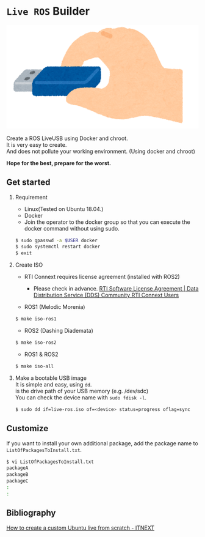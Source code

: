 # `Live ROS` Builder

![USB](./docs/usb_hand_memory.png)

Create a ROS LiveUSB using Docker and chroot.  
It is very easy to create.  
And does not pollute your working environment. (Using docker and chroot)  

**Hope for the best, prepare for the worst.**

## Get started
1. Requirement
   - Linux(Tested on Ubuntu 18.04.)
   - Docker
   - Join the operator to the docker group so that you can execute the docker command without using sudo.

   ```bash
   $ sudo gpasswd -a $USER docker
   $ sudo systemctl restart docker
   $ exit
   ```

2. Create ISO
   - RTI Connext requires license agreement (installed with ROS2)
      - Please check in advance. [RTI Software License Agreement \| Data Distribution Service \(DDS\) Community RTI Connext Users](https://community.rti.com/content/page/rti-software-license-agreement)

   - ROS1 (Melodic Morenia)
   ```bash
   $ make iso-ros1
   ```

   - ROS2 (Dashing Diademata)
   ```bash
   $ make iso-ros2
   ```

   - ROS1 & ROS2
   ```bash
   $ make iso-all
   ```


3. Make a bootable USB image  
   It is simple and easy, using `dd`.  
   <device> is the drive path of your USB memory (e.g. /dev/sdc)  
   You can check the device name with `sudo fdisk -l`.
   ```bash
   $ sudo dd if=live-ros.iso of=<device> status=progress oflag=sync
   ```

## Customize
If you want to install your own additional package, add the package name to `ListOfPackagesToInstall.txt`.
```bash
$ vi ListOfPackagesToInstall.txt
packageA
packageB
packageC
:
:
```

## Bibliography
[How to create a custom Ubuntu live from scratch \- ITNEXT](https://itnext.io/how-to-create-a-custom-ubuntu-live-from-scratch-dd3b3f213f81)